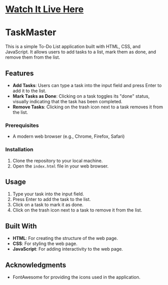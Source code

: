 # [Watch It Live Here](https://task-master-siddarth.netlify.app/)


# TaskMaster

This is a simple To-Do List application built with HTML, CSS, and JavaScript. It allows users to add tasks to a list, mark them as done, and remove them from the list.

## Features

- **Add Tasks**: Users can type a task into the input field and press Enter to add it to the list.
- **Mark Tasks as Done**: Clicking on a task toggles its "done" status, visually indicating that the task has been completed.
- **Remove Tasks**: Clicking on the trash icon next to a task removes it from the list.

### Prerequisites

- A modern web browser (e.g., Chrome, Firefox, Safari)

### Installation

1. Clone the repository to your local machine.
2. Open the `index.html` file in your web browser.

## Usage

1. Type your task into the input field.
2. Press Enter to add the task to the list.
3. Click on a task to mark it as done.
4. Click on the trash icon next to a task to remove it from the list.

## Built With

- **HTML**: For creating the structure of the web page.
- **CSS**: For styling the web page.
- **JavaScript**: For adding interactivity to the web page.

## Acknowledgments

- FontAwesome for providing the icons used in the application.
